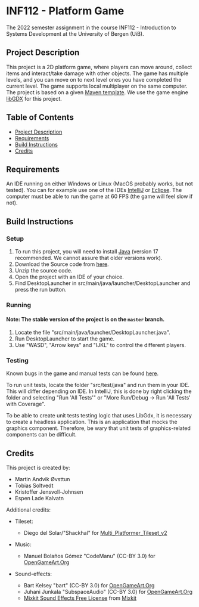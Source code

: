 # INF112 - Platform Game
The 2022 semester assignment in the course INF112 - Introduction to Systems Development at the University of Bergen (UiB).

## Project Description
This project is a 2D platform game, where players can move around, collect items and interact/take damage with other objects. 
The game has multiple levels, and you can move on to next level ones you have completed the current level. 
The game supports local multiplayer on the same computer.
The project is based on a given [Maven template](https://git.app.uib.no/inf112/22v/inf112.22v.libgdx-template.git). 
We use the game engine [libGDX](https://libgdx.com/) for this project.


## Table of Contents
- [Project Description](#project-description)
- [Requirements](#requirements)
- [Build Instructions](#build-instructions)
- [Credits](#credits)

## Requirements
An IDE running on either Windows or Linux (MacOS probably works, but not tested). You can for example use one of the IDEs [IntelliJ](https://www.jetbrains.com/idea/) or [Eclipse](https://www.eclipse.org/ide/).
The computer must be able to run the game at 60 FPS (the game will feel slow if not).

## Build Instructions

### Setup
1. To run this project, you will need to install [Java](https://www.oracle.com/java/technologies/downloads/) (version 17 recommended. We cannot assure that older versions work).
2. Download the Source code from [here](https://git.app.uib.no/grabbane/inf112.22v.libgdx-template.git).
3. Unzip the source code. 
4. Open the project with an IDE of your choice.
5. Find DesktopLauncher in src/main/java/launcher/DesktopLauncher and press the run button.

### Running
#### Note: The stable version of the project is on the `master` branch.
1. Locate the file "src/main/java/launcher/DesktopLauncher.java".
2. Run DesktopLauncher to start the game.
3. Use "WASD", "Arrow keys" and "IJKL" to control the different players.

### Testing
Known bugs in the game and manual tests can be found [here](src/main/resources/BugReplication.md).

To run unit tests, locate the folder "src/test/java" and run them in your IDE. This will differ depending on IDE. 
In IntelliJ, this is done by right clicking the folder and selecting "Run 'All Tests'" or "More Run/Debug -> Run 'All Tests' with Coverage".

To be able to create unit tests testing logic that uses LibGdx, it is necessary to create a headless application.
This is an application that mocks the graphics component. Therefore, be wary that unit tests of graphics-related components can be difficult. 

## Credits
This project is created by:
- Martin Andvik Øvsttun
- Tobias Soltvedt
- Kristoffer Jensvoll-Johnsen
- Espen Lade Kalvatn

Additional credits:
- Tileset:
    - Diego del Solar/"Shackhal" for [Multi_Platformer_Tileset_v2](https://shackhal.itch.io/multi-platformer-tileset)
- Music:
  - Manuel Bolaños Gómez "CodeManu" (CC-BY 3.0) for [OpenGameArt.Org](https://opengameart.org/content/platformer-game-music-pack)
- Sound-effects:

  - Bart Kelsey "bart" (CC-BY 3.0) for [OpenGameArt.Org](https://opengameart.org/content/level-up-sound-effects)
  - Juhani Junkala "SubspaceAudio" (CC-BY 3.0) for [OpenGameArt.Org](https://opengameart.org/content/512-sound-effects-8-bit-style)
  - [Mixkit Sound Effects Free License](https://mixkit.co/license/#sfxFree) from [Mixkit](https://mixkit.co/free-sound-effects/)
